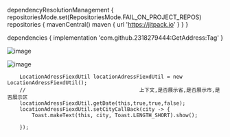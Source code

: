 dependencyResolutionManagement {
		repositoriesMode.set(RepositoriesMode.FAIL_ON_PROJECT_REPOS)
		repositories {
			mavenCentral()
			maven { url 'https://jitpack.io' }
		}
	}

 dependencies {
	        implementation 'com.github.2318279444:GetAddress:Tag'
	}


![image](https://github.com/user-attachments/assets/6396559b-9d9d-4615-b8c0-b73b1d24baa0)


 ![image](https://github.com/user-attachments/assets/68f32ffe-38b6-45b2-b452-9491775aa8f7)


        LocationAdressFiexdUtil locationAdressFiexdUtil = new LocationAdressFiexdUtil();
        //                                     上下文,是否展示省,是否展示市,是否展示区 
        locationAdressFiexdUtil.getDate(this,true,true,false);
        locationAdressFiexdUtil.setCityCallBack(city -> {
            Toast.makeText(this, city, Toast.LENGTH_SHORT).show();

        });

